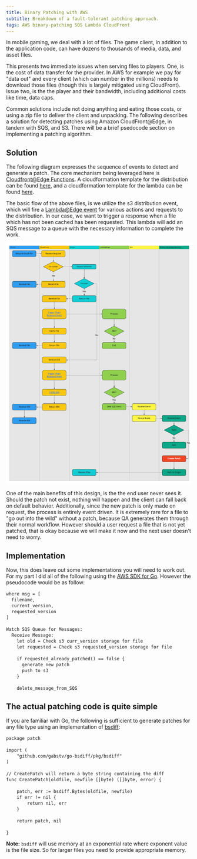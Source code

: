 ```yaml
---
title: Binary Patching with AWS
subtitle: Breakdown of a fault-tolerant patching approach.
tags: AWS binary-patching SQS Lambda CloudFront 
---
```


In mobile gaming, we deal with a lot of files. The game client, in addition to the application code, can have dozens to thousands of media, data, and asset files. 

This presents two immediate issues when serving files to players. One, is the cost of data transfer for the provider. In AWS for example we pay for "data out" and every client (which can number in the millions) needs to download those files (though this is largely mitigated using CloudFront). Issue two, is the the player and their bandwidth, including additional costs like time, data caps. 

Common solutions include not doing anything and eating those costs, or using a zip file to deliver the client and unpacking. The following describes a solution for detecting patches using Amazon CloudFront@Edge, in tandem with SQS, and S3. There will be a brief psedocode section on implementing a patching algorithm.

## Solution

The following diagram expresses the sequence of events to detect and generate a patch. The core mechanism being leveraged here is [Cloudfront@Edge Functions](https://docs.aws.amazon.com/AmazonCloudFront/latest/DeveloperGuide/lambda-cloudfront-trigger-events.html). A cloudformation template for the distribution can be found [here](https://github.com/iancullinane/cloud-templates/blob/master/templates/cloudfront/s3-distribution.yaml), and a cloudformation template for the lambda can be found [here](https://github.com/iancullinane/cloud-templates/blob/master/templates/lambda/sqs-lambda.yaml). 

The basic flow of the above files, is we utilize the s3 distribution event, which will fire a [Lambda@Edge event](https://docs.aws.amazon.com/AmazonCloudFront/latest/DeveloperGuide/lambda-event-structure.html#example-origin-request) for various actions and requests to the distribution. In our case, we want to trigger a response when a file which has not been cached has been requested. This lambda will add an SQS message to a queue with the necessary information to complete the work. 

![Figure 1](/assets/bin-patching-1.jpg)

One of the main benefits of this design, is the the end user never sees it. Should the patch not exist, nothing will happen and the client can fall back on default behavior. Additionally, since the new patch is only made on request, the process is entirely event driven. It is extremely rare for a file to "go out into the wild" without a patch, because QA generates them through their normal workflow. However should a user request a file that is not yet patched, that is okay because we will make it now and the next user doesn't need to worry.

## Implementation

Now, this does leave out some implementations you will need to work out. For my part I did all of the following using the [AWS SDK for Go](https://docs.aws.amazon.com/sdk-for-go/api/). However the pseudocode would be as follow:

```
where msg = [
  filename,
  current_version,
  requested_version
]

Watch SQS Queue for Messages:
  Receive Message:
    let old = Check s3 curr_version storage for file
    let requested = Check s3 requested_version storage for file
    
    if requested_already_patched() == false {
      generate new patch
      push to s3
    }

    delete_message_from_SQS
```

## The actual patching code is quite simple

If you are familiar with Go, the following is sufficient to generate patches for any file type using an implementation of [bsdiff](https://www.freebsd.org/cgi/man.cgi?query=bsdiff&sektion=1):

```
package patch

import (
	"github.com/gabstv/go-bsdiff/pkg/bsdiff"
)

// CreatePatch will return a byte string containing the diff
func CreatePatch(oldfile, newfile []byte) ([]byte, error) {

	patch, err := bsdiff.Bytes(oldfile, newfile)
	if err != nil {
		return nil, err
	}

	return patch, nil

}
```

**Note:** `bsdiff` will use memory at an exponential rate where exponent value is the file size. So for larger files you need to provide appropriate memory. 
